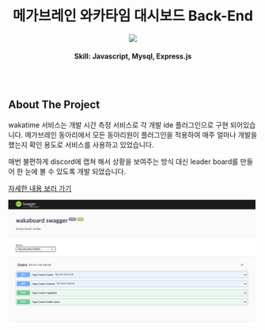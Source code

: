 <br />
<div align="center">

  <h1 align="center">메가브레인 와카타임 대시보드 Back-End</h3>

  <p align="center">
    <img src="https://skillicons.dev/icons?i=js,mysql,express">
    <br />
    <br />
    <strong>Skill: Javascript, Mysql, Express.js	</strong>

  </p>
</div>

<br/>
<br/>

## About The Project

wakatime 서비스는 개발 시간 측정 서비스로 각 개발 ide 플러그인으로 구현 되어있습니다. 메가브레인 동아리에서 모든 동아리원이 플러그인을 적용하여 매주 얼마나 개발을 했는지 확인 용도로 서비스를 사용하고 있었습니다.

매번 불편하게 discord에 캡쳐 해서 상황을 보여주는 방식 대신 leader board를 만들어 한 눈에 볼 수 있도록 개발 되었습니다.

[자세한 내용 보러 가기](https://www.jongung.com/287)

<img src='readme_images/swagger.png' width="500px">
